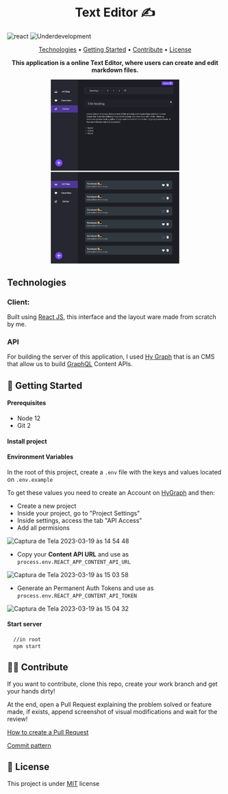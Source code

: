 <h1 align="center" style="font-weight: bold;">Text Editor ✍</h1>

![react](https://img.shields.io/badge/React-blue?style=flat&logo=react)
![Underdevelopment](https://img.shields.io/badge/GraphQL-e10098?style=flat&logo=graphql)


<p align="center">
 <a href="#tech">Technologies</a> • 
 <a href="#started">Getting Started</a> • 
 <a href="#contribute">Contribute</a> •
 <a href="#license">License</a>
</p>

<p align="center">
<b>This application is a online Text Editor, where users can create and edit markdown files.</b>
</p>

<p align="center">
    <img src="./.github/assets/file-edit.png" width="300px">
    <img src="./.github/assets/files.png" width="300px">
</p>


<h2 id="tech">Technologies</h2>

### Client:
  Built using [React JS](https://pt-br.reactjs.org/), this interface and the layout ware made from scratch by me.

### API
  For building the server of this application, I used [Hy Graph](https://hygraph.com/) that is an CMS that allow us to build [GraphQL](https://graphql.org/) Content APIs.

<h2 id="started">🚀 Getting Started</h2>

<h4> Prerequisites</h4>

- Node 12
- Git 2

<h4>Install project</h4>



<h4>Environment Variables</h4>

In the root of this project, create a `.env` file with the keys and values located on `.env.example`

To get these values you need to create an Account on [HyGraph](https://app.hygraph.com/) and then:

- Create a new project
- Inside your project, go to "Project Settings"
- Inside settings, access the tab "API Access"
- Add all permisions

<img width="400" alt="Captura de Tela 2023-03-19 às 14 54 48" src="https://user-images.githubusercontent.com/61896274/226196900-5542dd52-0033-40fc-b17b-dbcb8cf9e790.png">

- Copy your **Content API URL** and use as `process.env.REACT_APP_CONTENT_API_URL`

<img width="393" alt="Captura de Tela 2023-03-19 às 15 03 58" src="https://user-images.githubusercontent.com/61896274/226197693-4ec3bb2e-12b3-44b5-8f69-bfa7256760eb.png">


- Generate an Permanent Auth Tokens and use as `process.env.REACT_APP_CONTENT_API_TOKEN`

<img width="371" alt="Captura de Tela 2023-03-19 às 15 04 32" src="https://user-images.githubusercontent.com/61896274/226197729-924da132-490d-4f6d-84bd-201fb54fa07b.png">



<h4>Start server</h4>

```
  //in root
  npm start
```

<h2 id="contribute">👩‍💻 Contribute</h2>

If you want to contribute, clone this repo, create your work branch and get your hands dirty!



 At the end, open a Pull Request explaining the problem solved or feature made, if exists, append screenshot of visual modifications and wait for the review!

[How to create a Pull Request](https://www.atlassian.com/br/git/tutorials/making-a-pull-request)

[Commit pattern](https://gist.github.com/joshbuchea/6f47e86d2510bce28f8e7f42ae84c716)


<h2 id="license">📃 License</h2>

This project is under [MIT](./.github/LICENSE) license



